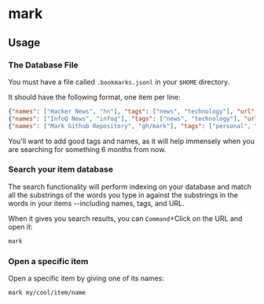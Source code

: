 # mark

## Usage

### The Database File

You must have a file called `.bookmarks.jsonl` in your `$HOME` directory.

It should have the following format, one item per line:

```json
{"names": ["Hacker News", "hn"], "tags": ["news", "technology"], "url": "https://news.ycombinator.com/news"}
{"names": ["InfoQ News", "infoq"], "tags": ["news", "technology"], "url": "https://infoq.com"}
{"names": ["Mark Github Repository", "gh/mark"], "tags": ["personal", "github", "mark", "cli", "golang"], "url": "https://github.com/commondatageek/mark"}
```

You'll want to add good tags and names, as it will help immensely when you are searching for something 6 months from now.


### Search your item database

The search functionality will perform indexing on your database and match all
the substrings of the words you type in against the substrings in the words in your items
--including names, tags, and URL.

When it gives you search results, you can `Command`+Click on the URL and open it:
```bash
mark
```

### Open a specific item 

Open a specific item by giving one of its names:
```bash
mark my/cool/item/name
```
